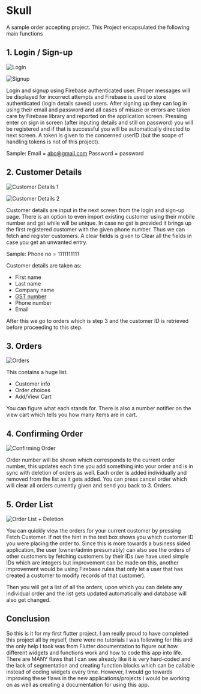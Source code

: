 # Skull

A sample order accepting project. This Project encapsulated the following main functions

## 1. Login / Sign-up


![Login](https://github.com/shivyaegis/Flutter_project/assets/103941351/504c4fdd-603c-481e-9343-ba615fd89eb6)


![Signup](https://github.com/shivyaegis/Flutter_project/assets/103941351/57dd2ded-366b-488b-8fc7-8ffae3bbabec)


Login and signup using Firebase authenticated user. Proper messages will be displayed for incorrect attempts and Firebase is used to store authenticated (login details saved) users. After signing up they can log in using their email and password and all cases of misuse or errors are taken care by Firebase library and reported on the application screen. Pressing enter on sign in screen (after inputing details and still on password) you will be registered and if that is successful you will be automatically directed to next screen. A token is given to the concerned userID (but the scope of handling tokens is not of this project). 

Sample:   Email = abc@gmail.com
          Password = password


## 2. Customer Details


![Customer Details 1](https://github.com/shivyaegis/Flutter_project/assets/103941351/f9cfbee7-11a6-44d2-9dbe-2c8f05827093)


![Customer Details 2](https://github.com/shivyaegis/Flutter_project/assets/103941351/ae1794fd-0d36-4d86-a463-58706f7be3f3)


Customer details are input in the next screen from the login and sign-up page. There is an option to even import existing customer using their mobile number and gst while will be unique. In case no gst is provided it brings up the first registered customer with the given phone number. Thus we can fetch and register customers. A clear fields is given to Clear all the fields in case you get an unwanted entry. 

Sample:   Phone no = 1111111111

Customer details are taken as:

- First name
- Last name
- Company name
- [GST number](https://groww.in/p/tax/gstin)
- Phone number
- Email

After this we go to orders which is step 3 and the customer ID is retrieved before proceeding to this step.


## 3. Orders


![Orders](https://github.com/shivyaegis/Flutter_project/assets/103941351/17b199e8-4e4b-4877-9aae-b9de3b76d6c8)

This contains a huge list. 
- Customer info
- Order choices
- Add/View Cart

You can figure what each stands for. There is also a number notifier on the view cart which tells you how many items are in cart. 


## 4. Confirming Order


![Confirming Order](https://github.com/shivyaegis/Flutter_project/assets/103941351/ac55bbd4-b000-48be-a390-13c9cae4d447)

Order number will be shown which corresponds to the current order number, this updates each time you add something into your order and is in sync with deletion of orders as well. Each order is added individually and removed from the list as it gets added. You can press cancel order which will clear all orders currently given and send you back to 3. Orders.


## 5. Order List 


![Order List + Deletion](https://github.com/shivyaegis/Flutter_project/assets/103941351/e7da66f6-2be2-430b-b5fe-287345bdcae3)

You can quickly view the orders for your current customer by pressing Fetch Customer. If not the hint in the text box shows you which customer ID you were placing the order to. Since this is more towards a business sided application, the user (owner/admin presumably) can also see the orders of other customers by fetching customers by their IDs (we have used simple IDs which are integers but improvement can be made on this, another improvement would be using Firebase rules that only let a user that has created a customer to modify records of that customer). 

Then you will get a list of all the orders, upon which you can delete any individual order and the list gets updated automatically and database will also get changed.


## Conclusion

So this is it for my first flutter project. I am really proud to have completed this project all by myself, there were no tutorials I was following for this and the only help I took was from Flutter documentation to figure out how different widgets and functions work and how to code this app into life. There are MANY flaws that I can see already like it is very hard-coded and the lack of segmentation and creating function blocks which can be callable instead of coding widgets every time. However, I would go towards improving these flaws in the new applications/projects I would be working on as well as creating a documentation for using this app.
